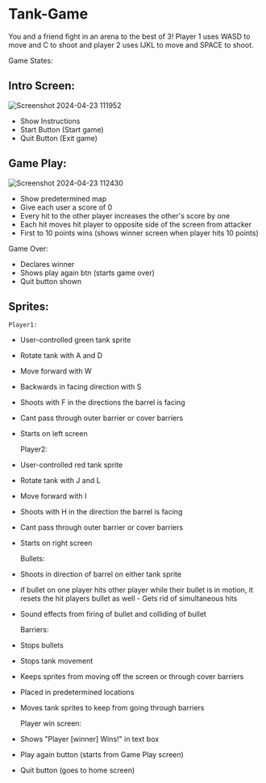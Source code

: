 # Tank-Game

You and a friend fight in an arena to the best of 3! Player 1 uses WASD to move and C to shoot and player 2 uses IJKL to move and SPACE to shoot.

Game States:

## Intro Screen:
![Screenshot 2024-04-23 111952](https://github.com/Oij13/Tank-Game/assets/156932008/232f0378-cff2-41ec-b2d7-741ea41ade4a)

- Show Instructions
- Start Button (Start game)
- Quit Button (Exit game)

## Game Play:
![Screenshot 2024-04-23 112430](https://github.com/Oij13/Tank-Game/assets/156932008/cecee3c8-b94a-47b2-b63c-7c7770c1833b)

- Show predetermined map
- Give each user a score of 0
- Every hit to the other player increases the other's score by one
- Each hit moves hit player to opposite side of the screen from attacker
- First to 10 points wins (shows winner screen when player hits 10 points)

Game Over:
- Declares winner
- Shows play again btn (starts game over)
- Quit button shown




## Sprites:
    Player1:
- User-controlled green tank sprite
- Rotate tank with A and D
- Move forward with W
- Backwards in facing direction with S
- Shoots with F in the directions the barrel is facing
- Cant pass through outer barrier or cover barriers
- Starts on left screen

    Player2:
- User-controlled red tank sprite
- Rotate tank with J and L
- Move forward with I
- Shoots with H in the direction the barrel is facing
- Cant pass through outer barrier or cover barriers
- Starts on right screen

    Bullets:
- Shoots in direction of barrel on either tank sprite
- if bullet on one player hits other player while their bullet is in motion, it resets the hit players bullet as well
      - Gets rid of simultaneous hits
- Sound effects from firing of bullet and colliding of bullet

   Barriers:
- Stops bullets
- Stops tank movement
- Keeps sprites from moving off the screen or through cover barriers
- Placed in predetermined locations
- Moves tank sprites to keep from going through barriers

    Player win screen:
- Shows "Player [winner] Wins!" in text box
- Play again button (starts from Game Play screen)
- Quit button (goes to home screen)
    





  

